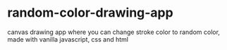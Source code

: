 # random-color-drawing-app
 canvas drawing app where you can change stroke color to random color, made with vanilla javascript, css and html
